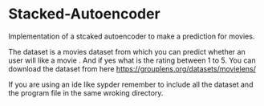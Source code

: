 # Stacked-Autoencoder
Implementation of a stcaked autoencoder to make a prediction for movies.

The dataset is a movies dataset from which you can predict whether an user will like a movie . And if yes what is the rating between 1 to 5.
You can download the dataset from here
https://grouplens.org/datasets/movielens/

If you are using an ide like sypder remember to include all the dataset and the program file in the same wroking directory.
